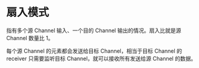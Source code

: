 # 扇入模式

指有多个源 Channel 输入、一个目的 Channel 输出的情况。扇入比就是源 Channel 数量比 1。

每个源 Channel 的元素都会发送给目标 Channel，相当于目标 Channel 的 receiver 只需要监听目标 Channel，就可以接收所有发送给源 Channel 的数据。
